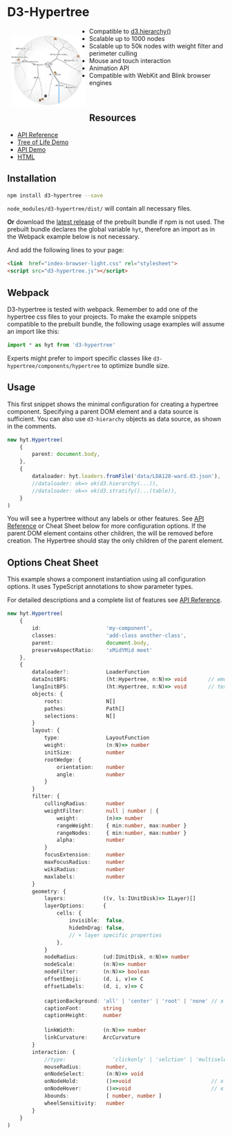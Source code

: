 <!--
<p align="justify">
<p align="center">
<a href="https://glouwa.github.io/d3-hypertree/">
  <img src="docs/img/screenshot-light-github.png?raw=true">
</a>
</p>
</p>
-->

<!--
<iframe width="590" height="590" src="https://glouwa.github.io/" frameborder="0" allowfullscreen="allowfullscreen"></iframe>

<iframe width="560" height="315" src="http://www.youtube.com/embed/t6kxOXOJj8E" frameborder="0" allowfullscreen="allowfullscreen"></iframe>
-->

# D3-Hypertree
<!--
<p align="justify">
<p align="center">
A Scalable Intercative Web Component for Hyperbolic Tree Visualisations.
</p>
</p>
-->

<a href="https://glouwa.github.io/d3-hypertree/"><img 
src="docs/img/screenshot-light-github.png?raw=true" width="170" align="left" hspace="10" vspace="16"></a>

- Compatible to [d3.hierarchy()](https://github.com/d3/d3-hierarchy#hierarchy) 
- Scalable up to 1000 nodes
- Scalable up to 50k nodes with weight filter and perimeter culling
- Mouse and touch interaction  
- Animation API 
- Compatible with WebKit and Blink browser engines
<br>



## Resources
- [API Reference](https://github.com/glouwa/d3-hypertree/blob/master/docs/readme.md)
- [Tree of Life Demo](https://hyperbolic-tree-of-life.github.io/)
- [API Demo](https://glouwa.github.io/d3-hypertree-examples/examples-html/mouse-events/)
- [HTML](https://github.com/glouwa/d3-hypertree-examples/)

## Installation

```bash
npm install d3-hypertree --save
```
`node_modules/d3-hypertree/dist/` will contain all necessary files.

<b>Or</b> download the [latest release](https://cdn.jsdelivr.net/npm/d3-hypertree@1.1.0/dist/)
of the prebuilt bundle if npm is not used. 
The prebuilt bundle declares the global variable `hyt`, 
therefore an import as in the Webpack example below is not necessary.



And add the following lines to your page:
```html
<link  href="index-browser-light.css" rel="stylesheet">
<script src="d3-hypertree.js"></script>
```

## Webpack

D3-hypertree is tested with webpack. 
Remember to add one of the hypertree css files to your projects.
To make the example snippets compatible to the prebuilt bundle,
the following usage examples will assume an import like this:  
```typescript
import * as hyt from 'd3-hypertree'
```
Experts might prefer to import specific classes like `d3-hypertree/components/hypertree` to optimize bundle size.

## Usage

This first snippet shows the minimal configuration for creating a hypertree component.
Specifying a parent DOM element and a data source is sufficient. 
You can also use `d3-hierarchy` objects as data source, as shown in the comments.

```typescript
new hyt.Hypertree(
    {
        parent: document.body,        
    },
    {        
        dataloader: hyt.loaders.fromFile('data/LDA128-ward.d3.json'),
        //dataloader: ok=> ok(d3.hierarchy(...)),
        //dataloader: ok=> ok(d3.stratify()...(table)),        
    }
)
```
You will see a hypertree without any labels or other features. See [API Reference](https://github.com/glouwa/d3-hypertree/blob/master/docs/readme.md) or Cheat Sheet below for more configuration options. If the parent DOM element contains other children,
the will be removed before creation. The Hypertree should stay the only children of the parent element.


## Options Cheat Sheet

This example shows a component instantiation using all configuration options. 
It uses TypeScript annotations to show parameter types.

For detailed descriptions and a complete list of features see 
[API Reference](https://github.com/glouwa/d3-hypertree/blob/master/docs/readme.md).

```typescript
new hyt.Hypertree(
    {
        id:                     'my-component',
        classes:                'add-class another-class',
        parent:                 document.body,        
        preserveAspectRatio:    'xMidYMid meet'
    },
    {
        dataloader?:            LoaderFunction   
        dataInitBFS:            (ht:Hypertree, n:N)=> void       // emoji, imghref
        langInitBFS:            (ht:Hypertree, n:N)=> void       // text, wiki, clickable, cell,
        objects: {
            roots:              N[]
            pathes:             Path[]
            selections:         N[]    
        }
        layout: {
            type:               LayoutFunction
            weight:             (n:N)=> number
            initSize:           number
            rootWedge: {
                orientation:    number
                angle:          number
            }
        }
        filter: {
            cullingRadius:      number
            weightFilter:       null | number | {            
                weight:         (n)=> number
                rangeWeight:    { min:number, max:number }
                rangeNodes:     { min:number, max:number }
                alpha:          number
            }
            focusExtension:     number
            maxFocusRadius:     number
            wikiRadius:         number
            maxlabels:          number       
        }       
        geometry: {        
            layers:            ((v, ls:IUnitDisk)=> ILayer)[]
            layerOptions:      {
                cells: {
                    invisible:  false,
                    hideOnDrag: false,
                    // + layer specific properties 
                },
            }
            nodeRadius:        (ud:IUnitDisk, n:N)=> number
            nodeScale:         (n:N)=> number
            nodeFilter:        (n:N)=> boolean
            offsetEmoji:       (d, i, v)=> C
            offsetLabels:      (d, i, v)=> C

            captionBackground: 'all' | 'center' | 'root' | 'none' // x 
            captionFont:       string
            captionHeight:     number

            linkWidth:         (n:N)=> number
            linkCurvature:     ArcCurvature
        }
        interaction: {          
            //type:               'clickonly' | 'selction' | 'multiselection' | centernodeselectable'
            mouseRadius:        number,
            onNodeSelect:       (n:N)=> void
            onNodeHold:         ()=>void                          // x 
            onNodeHover:        ()=>void                          // x 
            λbounds:            [ number, number ]
            wheelSensitivity:   number
        }
    }
)
```
